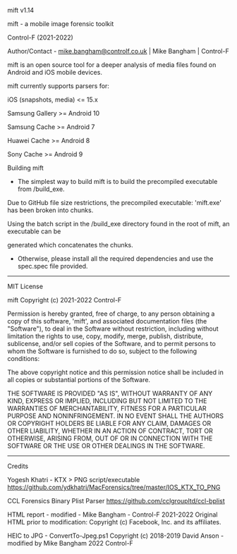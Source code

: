 mift v1.14

mift - a mobile image forensic toolkit

Control-F   (2021-2022)

Author/Contact - mike.bangham@controlf.co.uk | Mike Bangham | Control-F

mift is an open source tool for a deeper analysis of media files found on Android and iOS mobile devices.

mift currently supports parsers for:

iOS (snapshots, media) <= 15.x

Samsung Gallery >= Android 10

Samsung Cache >= Android 7

Huawei Cache >= Android 8

Sony Cache >= Android 9


Building mift

* The simplest way to build mift is to build the precompiled executable from /build_exe.

Due to GitHub file size restrictions, the precompiled executable: 'mift.exe' has been broken into chunks. 

Using the batch script in the /build_exe  directory found in the root of mift, an executable can be 

generated which concatenates the chunks.

* Otherwise, please install all the required dependencies and use the spec.spec file provided.


-----------------------------------------------------------------------------
MIT License

mift
Copyright (c) 2021-2022 Control-F

Permission is hereby granted, free of charge, to any person obtaining a copy
of this software, 'mift', and associated documentation files (the "Software"), to deal
in the Software without restriction, including without limitation the rights
to use, copy, modify, merge, publish, distribute, sublicense, and/or sell
copies of the Software, and to permit persons to whom the Software is
furnished to do so, subject to the following conditions:

The above copyright notice and this permission notice shall be included in all
copies or substantial portions of the Software.

THE SOFTWARE IS PROVIDED "AS IS", WITHOUT WARRANTY OF ANY KIND, EXPRESS OR
IMPLIED, INCLUDING BUT NOT LIMITED TO THE WARRANTIES OF MERCHANTABILITY,
FITNESS FOR A PARTICULAR PURPOSE AND NONINFRINGEMENT. IN NO EVENT SHALL THE
AUTHORS OR COPYRIGHT HOLDERS BE LIABLE FOR ANY CLAIM, DAMAGES OR OTHER
LIABILITY, WHETHER IN AN ACTION OF CONTRACT, TORT OR OTHERWISE, ARISING FROM,
OUT OF OR IN CONNECTION WITH THE SOFTWARE OR THE USE OR OTHER DEALINGS IN THE
SOFTWARE.

-----------------------------------------------------------------------------
Credits

Yogesh Khatri - KTX > PNG script/executable
https://github.com/ydkhatri/MacForensics/tree/master/IOS_KTX_TO_PNG

CCL Forensics Binary Plist Parser
https://github.com/cclgroupltd/ccl-bplist

HTML report - modified - Mike Bangham - Control-F 2021-2022
Original HTML prior to modification: Copyright (c) Facebook, Inc. and its affiliates.

HEIC to JPG - ConvertTo-Jpeg.ps1
Copyright (c) 2018-2019 David Anson - modified by Mike Bangham 2022 Control-F
